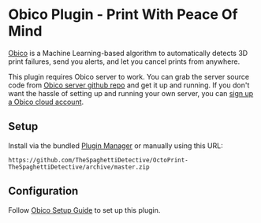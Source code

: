 # Obico Plugin - Print With Peace Of Mind

[Obico](https://www.obico.io) is a Machine Learning-based algorithm to automatically detects 3D print failures, send you alerts, and let you cancel prints from anywhere.

This plugin requires Obico server to work. You can grab the server source code from [Obico server github repo](https://github.com/TheSpaghettiDetective/TheSpaghettiDetective) and get it up and running. If you don't want the hassle of setting up and running your own server, you can [sign up a Obico cloud account](https://www.obico.io/accounts/signup/).

## Setup

Install via the bundled [Plugin Manager](https://github.com/foosel/OctoPrint/wiki/Plugin:-Plugin-Manager)
or manually using this URL:

    https://github.com/TheSpaghettiDetective/OctoPrint-TheSpaghettiDetective/archive/master.zip

## Configuration

Follow [Obico Setup Guide](https://www.obico.io/docs/user-guides/octoprint-plugin-setup/) to set up this plugin.
